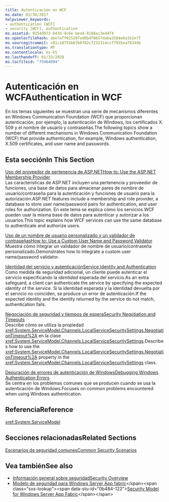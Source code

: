 ```yaml
---
title: Autenticación en WCF
ms.date: 03/30/2017
helpviewer_keywords:
- authentication [WCF]
- security [WCF], authentication
ms.assetid: 9254d873-843d-4c6e-bea4-8184ac3e44f4
ms.openlocfilehash: abe7aff025207ad8bdf8657daba3584e6a1b2e7f
ms.sourcegitcommit: c01c18755bb7b0f82c7232314ccf7955ea7834db
ms.translationtype: MT
ms.contentlocale: es-ES
ms.lasthandoff: 01/15/2020
ms.locfileid: "75964694"
---
```

# <a name="authentication-in-wcf"></a><span data-ttu-id="0b484-102">Autenticación en WCF</span><span class="sxs-lookup"><span data-stu-id="0b484-102">Authentication in WCF</span></span>
<span data-ttu-id="0b484-103">En los temas siguientes se muestran una serie de mecanismos diferentes en Windows Communication Foundation (WCF) que proporcionan autenticación, por ejemplo, la autenticación de Windows, los certificados X. 509 y el nombre de usuario y contraseñas.</span><span class="sxs-lookup"><span data-stu-id="0b484-103">The following topics show a number of different mechanisms in Windows Communication Foundation (WCF) that provide authentication, for example, Windows authentication, X.509 certificates, and user name and passwords.</span></span>  
  
## <a name="in-this-section"></a><span data-ttu-id="0b484-104">Esta sección</span><span class="sxs-lookup"><span data-stu-id="0b484-104">In This Section</span></span>  
 [<span data-ttu-id="0b484-105">Uso del proveedor de pertenencia de ASP.NET</span><span class="sxs-lookup"><span data-stu-id="0b484-105">How to: Use the ASP.NET Membership Provider</span></span>](../../../../docs/framework/wcf/feature-details/how-to-use-the-aspnet-membership-provider.md)  
 <span data-ttu-id="0b484-106">Las características de ASP.NET incluyen una pertenencia y proveedor de funciones, una base de datos para almacenar pares de nombre de usuario/contraseña para la autenticación y funciones de usuario para la autorización.</span><span class="sxs-lookup"><span data-stu-id="0b484-106">ASP.NET features include a membership and role provider, a database to store user name/password pairs for authentication, and user roles for authorization.</span></span> <span data-ttu-id="0b484-107">En este tema se explica cómo los servicios WCF pueden usar la misma base de datos para autenticar y autorizar a los usuarios.</span><span class="sxs-lookup"><span data-stu-id="0b484-107">This topic explains how WCF services can use the same database to authenticate and authorize users.</span></span>  
  
 [<span data-ttu-id="0b484-108">Uso de un nombre de usuario personalizado y un validador de contraseñas</span><span class="sxs-lookup"><span data-stu-id="0b484-108">How to: Use a Custom User Name and Password Validator</span></span>](../../../../docs/framework/wcf/feature-details/how-to-use-a-custom-user-name-and-password-validator.md)  
 <span data-ttu-id="0b484-109">Muestra cómo integrar un validador de nombre de usuario/contraseña personalizado.</span><span class="sxs-lookup"><span data-stu-id="0b484-109">Demonstrates how to integrate a custom user name/password validator.</span></span>  
  
 [<span data-ttu-id="0b484-110">Identidad del servicio y autenticación</span><span class="sxs-lookup"><span data-stu-id="0b484-110">Service Identity and Authentication</span></span>](../../../../docs/framework/wcf/feature-details/service-identity-and-authentication.md)  
 <span data-ttu-id="0b484-111">Como medida de seguridad adicional, un cliente puede autenticar el servicio especificando la *identidad* esperada del servicio.</span><span class="sxs-lookup"><span data-stu-id="0b484-111">As an extra safeguard, a client can authenticate the service by specifying the expected *identity* of the service.</span></span> <span data-ttu-id="0b484-112">Si la identidad esperada y la identidad devuelta por el servicio no coinciden, se produce un error de autenticación.</span><span class="sxs-lookup"><span data-stu-id="0b484-112">If the expected identity and the identity returned by the service do not match, authentication fails.</span></span>  
  
 [<span data-ttu-id="0b484-113">Negociación de seguridad y tiempos de espera</span><span class="sxs-lookup"><span data-stu-id="0b484-113">Security Negotiation and Timeouts</span></span>](../../../../docs/framework/wcf/feature-details/security-negotiation-and-timeouts.md)  
 <span data-ttu-id="0b484-114">Describe cómo se utiliza la propiedad <xref:System.ServiceModel.Channels.LocalServiceSecuritySettings.NegotiationTimeout%2A> en la clase <xref:System.ServiceModel.Channels.LocalServiceSecuritySettings>.</span><span class="sxs-lookup"><span data-stu-id="0b484-114">Describes how to use the <xref:System.ServiceModel.Channels.LocalServiceSecuritySettings.NegotiationTimeout%2A> property in the <xref:System.ServiceModel.Channels.LocalServiceSecuritySettings> class.</span></span>  
  
 [<span data-ttu-id="0b484-115">Depuración de errores de autenticación de Windows</span><span class="sxs-lookup"><span data-stu-id="0b484-115">Debugging Windows Authentication Errors</span></span>](../../../../docs/framework/wcf/feature-details/debugging-windows-authentication-errors.md)  
 <span data-ttu-id="0b484-116">Se centra en los problemas comunes que se producen cuando se usa la autenticación de Windows.</span><span class="sxs-lookup"><span data-stu-id="0b484-116">Focuses on common problems encountered when using Windows authentication.</span></span>  
  
## <a name="reference"></a><span data-ttu-id="0b484-117">Referencia</span><span class="sxs-lookup"><span data-stu-id="0b484-117">Reference</span></span>  
 <xref:System.ServiceModel>  
  
## <a name="related-sections"></a><span data-ttu-id="0b484-118">Secciones relacionadas</span><span class="sxs-lookup"><span data-stu-id="0b484-118">Related Sections</span></span>  
 [<span data-ttu-id="0b484-119">Escenarios de seguridad comunes</span><span class="sxs-lookup"><span data-stu-id="0b484-119">Common Security Scenarios</span></span>](../../../../docs/framework/wcf/feature-details/common-security-scenarios.md)  
  
## <a name="see-also"></a><span data-ttu-id="0b484-120">Vea también</span><span class="sxs-lookup"><span data-stu-id="0b484-120">See also</span></span>

- [<span data-ttu-id="0b484-121">Información general sobre seguridad</span><span class="sxs-lookup"><span data-stu-id="0b484-121">Security Overview</span></span>](../../../../docs/framework/wcf/feature-details/security-overview.md)
- <span data-ttu-id="0b484-122">[Modelo de seguridad para Windows Server App fabric](https://docs.microsoft.com/previous-versions/appfabric/ee677202(v=azure.10))</span><span class="sxs-lookup"><span data-stu-id="0b484-122">[Security Model for Windows Server App Fabric](https://docs.microsoft.com/previous-versions/appfabric/ee677202(v=azure.10))</span></span>
